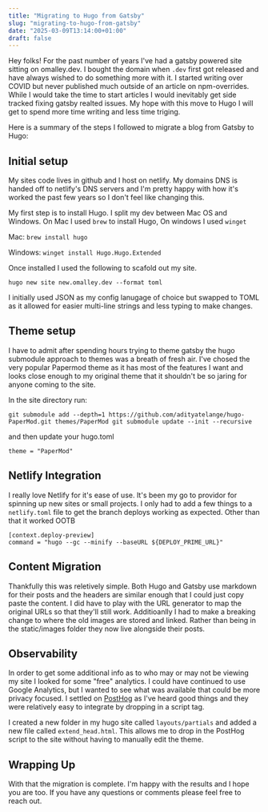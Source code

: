 ```yaml
---
title: "Migrating to Hugo from Gatsby"
slug: "migrating-to-hugo-from-gatsby"
date: "2025-03-09T13:14:00+01:00"
draft: false
---
```


Hey folks! For the past number of years I've had a gatsby powered site sitting on omalley.dev. I bought the domain when `.dev` first got released and have always wished to do something more with it. I started writing over COVID but never published much outside of an article on npm-overrides. While I would take the time to start articles I would inevitably get side tracked fixing gatsby realted issues. My hope with this move to Hugo I will get to spend more time writing and less time triging.

Here is a summary of the steps I followed to migrate a blog from Gatsby to Hugo:

## Initial setup
My sites code lives in github and I host on netlify. My domains DNS is handed off to netlify's DNS servers and I'm pretty happy with how it's worked the past few years so I don't feel like changing this.

My first step is to install Hugo. I split my dev between Mac OS and Windows. On Mac I used `brew` to install Hugo, On windows I used `winget`

Mac: `brew install hugo`

Windows: `winget install Hugo.Hugo.Extended`

Once installed I used the following to scafold out my site.

`hugo new site new.omalley.dev --format toml`

I initially used JSON as my config lanugage of choice but swapped to TOML as it allowed for easier multi-line strings and less typing to make changes.

## Theme setup
I have to admit after spending hours trying to theme gatsby the hugo submodule approach to themes was a breath of fresh air. I've chosed the very popular Papermod theme as it has most of the features I want and looks close enough to my original theme that it shouldn't be so jaring for anyone coming to the site.

In the site directory run:

`git submodule add --depth=1 https://github.com/adityatelange/hugo-PaperMod.git themes/PaperMod
git submodule update --init --recursive`

and then update your hugo.toml

`theme = "PaperMod"`

## Netlify Integration
I really love Netlify for it's ease of use. It's been my go to providor for spinning up new sites or small projects. I only had to add a few things to a `netlify.toml` file to get the branch deploys working as expected. Other than that it worked OOTB

```
[context.deploy-preview]
command = "hugo --gc --minify --baseURL ${DEPLOY_PRIME_URL}"
```

## Content Migration
Thankfully this was reletively simple. Both Hugo and Gatsby use markdown for their posts and the headers are similar enough that I could just copy paste the content. I did have to play with the URL generator to map the original URLs so that they'll still work. Additioanlly I had to make a breaking change to where the old images are stored and linked. Rather than being in the static/images folder they now live alongside their posts.

## Observability
In order to get some additional info as to who may or may not be viewing my site I looked for some "free" analytics. I could have continued to use Google Analytics, but I wanted to see what was available that could be more privacy focused. I settled on [PostHog](https://posthog.com/) as I've heard good things and they were relatively easy to integrate by dropping in a script tag.

I created a new folder in my hugo site called `layouts/partials` and added a new file called `extend_head.html`. This allows me to drop in the PostHog script to the site without having to manually edit the theme.

## Wrapping Up
With that the migration is complete. I'm happy with the results and I hope you are too. If you have any questions or comments please feel free to reach out.
